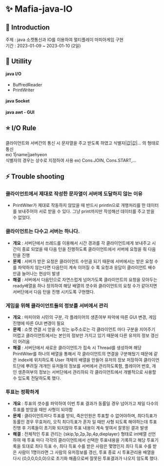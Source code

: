 # ✨ Mafia-java-IO
## 📢 Introduction
주제 : java 소켓통신과 IO를 이용하여 멀티플레이 마피아게임 구현   
기간 : 2023-01-09 ~ 2023-01-10 (2일)   

## 🚀 Utillity
#### java I/O    
- BuffredReader
- PrintWriter
#### java Socket
#### java awt - GUI

## ⭐ I/O Rule
클라이언트와 서버간의 통신 시 문자열을 주고 받도록 하였고 식별자|값|값|... 의 형태로 통신    
ex) 1|name|jaehyeon    
식별자의 경우는 상수로 지정하여 사용 ex) Cons.JOIN, Cons.START,...   

## ⚡ Trouble shooting
### 클라이언트에서 제대로 작성한 문자열이 서버에 도달하지 않는 이유
- PrintWiter가 제대로 작동하지 않았을 때 반드시 println으로 개행처리를 한 데이터를 보내주어야 서로 받을 수 있다. 그냥 print까지만 작성해선 데이터를 주고 받을 수 없었다.

### 클라이언트는 다수고 서버는 하나다.
- **개요** : 서버단에서 쓰레드를 이용해서 시간 경과를 각 클라이언트에게 보내주고 시간이 종료 되었을 때 다음 턴을 진행하도록 클라이언트에서 서버에 요청을 줘 다음턴을 진행
- **문제** : 서버가 받은 요청은 클라이언트 수만큼 되기 때문에 서버에서는 받은 요청 수를 파악하지 않는다면 다음턴이 계속 이어질 수 록 요청과 응답이 클라이언트 배수만큼 늘어나는 현상이 발생
- **해결** : 서버에서 다음턴으로 자연스럽게 넘어가도록 클라이언트의 요청을 모아두는 ready배열을 하나 정의하여 해당 배열의 갯수와 클라이언트의 요청 수가 같아지면 서버단에서 다음 턴을 진행 시키도록 구현했다.

### 게임을 위해 클라이언트들의 정보를 서버에서 관리
- **개요** : 마피아와 시민의 구분, 각 플레이어의 생존여부 파악에 따른 GUI 변경, 게임진행에 따른 GUI 변경이 필요
- **문제** : 소켓 연결 시 얻을 수 있는 ip주소로는 각 클라이언트 마다 구분을 지어주기 어렵고 클라이언트에서는 본인의 정보만 가지고 있기 때문에 다른 유저의 정보 갱신이 어려움
- **해결** : 서버단에서 새로운 클라이언트가 접속 시 Thread를 생성하며 해당 PrintWiter를 하나의 배열을 통해서 각 클라이언트의 연결을 구분해뒀기 때문에 같은 index에 위치하도록 User 객체의 배열을 만들어 유저의 정보 저장하여 클라이언트단에 뿌려질 개개인 유저들의 정보를 서버에서 관리하도록함, 플레이어 번호, 개인 생존여부의 정보는 서버단에서 관리하되 각 클라이언트에서 개별적으로 사용할 수 있도록 전달하도록 했다.

### 투표는 정확하게
- **개요** : 투표의 갯수를 파악하여 이번 투표 결과가 동률일 경우 넘어가고 제일 다수의 투표를 받았을 때만 사형이 되야함
- **문제** : 클라이언트마다 투표를 받되, 죽은인원은 투표할 수 없어야하며, 최다득표가 동률인 경우 무효처리, 오직 최다득표가 혼자 일 때만 사형 되도록 해야하는데 투표 진행 후 기록들이 초기화 되지않아 투표 내용이 계속 쌓여서 잘못된 결과 발생
- **해결** : 전체적인 투표 관리는 {skip,1p,2p,3p,4p,dieplayer} 형태로 int배열 선언하여 매 투표 마다 각각의 클라이언트에서 선택한 투표내용을 기록하고 해당 투표기록을 토대로 최다 득표 수, 최다 득표 수를 받은 사람은 몇명인지 최다 득표 수를 받은 사람이 1명이라면 그 사람의 유저정보를 갱신, 투표 종료 시 투표관리용 배열을 다시 {0,0,0,0,0,0}으로 초기화 해줌으로써 잘못된 투표결과가 나오지 않도록 했다.
